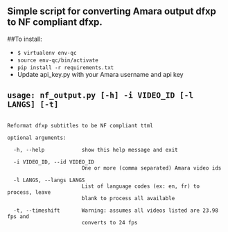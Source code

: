 ## Simple script for converting Amara output dfxp to NF compliant dfxp.

##To install:
 * ```$ virtualenv env-qc ```
 * ``` source env-qc/bin/activate ```
 * ``` pip install -r requirements.txt ```
 * Update api_key.py with your Amara username and api key

## ```usage: nf_output.py [-h] -i VIDEO_ID [-l LANGS] [-t]```

```

Reformat dfxp subtitles to be NF compliant ttml

optional arguments:

  -h, --help            show this help message and exit

  -i VIDEO_ID, --id VIDEO_ID
                        One or more (comma separated) Amara video ids

  -l LANGS, --langs LANGS
                        List of language codes (ex: en, fr) to process, leave
                        blank to process all available

  -t, --timeshift       Warning: assumes all videos listed are 23.98 fps and
                        converts to 24 fps

```
